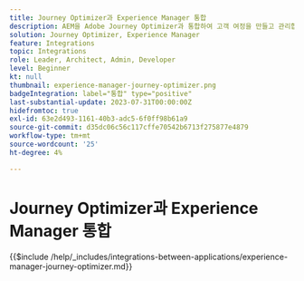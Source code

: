 ```yaml
---
title: Journey Optimizer과 Experience Manager 통합
description: AEM을 Adobe Journey Optimizer과 통합하여 고객 여정을 만들고 관리합니다.
solution: Journey Optimizer, Experience Manager
feature: Integrations
topic: Integrations
role: Leader, Architect, Admin, Developer
level: Beginner
kt: null
thumbnail: experience-manager-journey-optimizer.png
badgeIntegration: label="통합" type="positive"
last-substantial-update: 2023-07-31T00:00:00Z
hidefromtoc: true
exl-id: 63e2d493-1161-40b3-adc5-6f0ff98b61a9
source-git-commit: d35dc06c56c117cffe70542b6713f275877e4879
workflow-type: tm+mt
source-wordcount: '25'
ht-degree: 4%

---
```


# Journey Optimizer과 Experience Manager 통합

{{$include /help/_includes/integrations-between-applications/experience-manager-journey-optimizer.md}}

